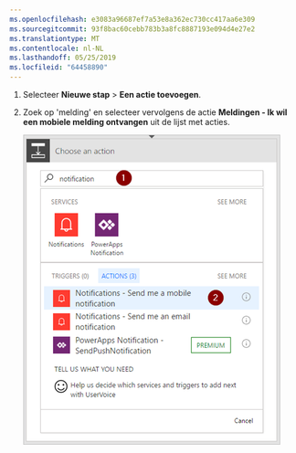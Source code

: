 ```yaml
---
ms.openlocfilehash: e3083a96687ef7a53e8a362ec730cc417aa6e309
ms.sourcegitcommit: 93f8bac60cebb783b3a8fc8887193e094d4e27e2
ms.translationtype: MT
ms.contentlocale: nl-NL
ms.lasthandoff: 05/25/2019
ms.locfileid: "64458890"
---
```

1. Selecteer **Nieuwe stap** > **Een actie toevoegen**.
2. Zoek op 'melding' en selecteer vervolgens de actie **Meldingen - Ik wil een mobiele melding ontvangen** uit de lijst met acties.
   
    ![Melding](./media/email-triggers/email-triggers-sender-3.png)

